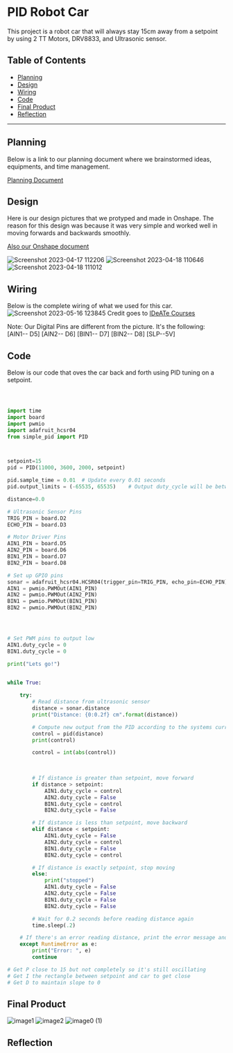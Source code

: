 # PID Robot Car
This project is a robot car that will always stay 15cm away from a setpoint by using 2 TT Motors, DRV8833, and Ultrasonic sensor.
## Table of Contents
* [Planning](#Planning)
* [Design](#Design)
* [Wiring](#Wiring)
* [Code](#Code)
* [Final Product](#final-product)
* [Reflection](#Reflection)
---

## Planning
Below is a link to our planning document where we brainstormed ideas, equipments, and time management.

[Planning Document](https://docs.google.com/document/d/1pS8x4_KN1o8x4viN81sqH_3ViWb4FMq0SSYEMJr-LKw/edit#)

## Design
Here is our design pictures that we protyped and made in Onshape. The reason for this design was because it was very simple and worked well in moving forwards and backwards smoothly. 

[Also our Onshape document](https://cvilleschools.onshape.com/documents/005e585cd5af9495849462fc/w/d7b6680123938b66cb7ad969/e/e5230d64fb9466e0788375d0)

![Screenshot 2023-04-17 112206](https://user-images.githubusercontent.com/112962044/232820076-10aa31a3-67df-49f4-90ae-312871f2cb4b.png)
![Screenshot 2023-04-18 110646](https://user-images.githubusercontent.com/112962044/232820331-7b2efcb0-1866-4748-aa62-67451eb60ea8.png)
![Screenshot 2023-04-18 111012](https://user-images.githubusercontent.com/112962044/232821432-d45af163-7280-4c60-adc9-660c5de55af6.png)



## Wiring
Below is the complete wiring of what we used for this car. 
![Screenshot 2023-05-16 123845](https://github.com/mhaidar70/car_robot_pid/assets/112962044/7225c21c-cf04-4d3e-a901-3bd05c76d1f3)
Credit goes to [IDeATe Courses](https://courses.ideate.cmu.edu/16-223/f2016/text/ex/Arduino/DRV8833-motor-driver/DRV8833-motor-driver.html)


Note: Our Digital Pins are different from the picture. It's the following:    
[AIN1-- D5]
[AIN2-- D6]
[BIN1-- D7]
[BIN2-- D8]
[SLP--5V]

## Code
Below is our code that oves the car back and forth using PID tuning on a setpoint. 

```python



import time
import board
import pwmio
import adafruit_hcsr04
from simple_pid import PID



setpoint=15
pid = PID(11000, 3600, 2000, setpoint)

pid.sample_time = 0.01  # Update every 0.01 seconds
pid.output_limits = (-65535, 65535)    # Output duty_cycle will be between 0 and 10

distance=0.0

# Ultrasonic Sensor Pins
TRIG_PIN = board.D2
ECHO_PIN = board.D3

# Motor Driver Pins
AIN1_PIN = board.D5
AIN2_PIN = board.D6
BIN1_PIN = board.D7
BIN2_PIN = board.D8

# Set up GPIO pins
sonar = adafruit_hcsr04.HCSR04(trigger_pin=TRIG_PIN, echo_pin=ECHO_PIN)
AIN1 = pwmio.PWMOut(AIN1_PIN)
AIN2 = pwmio.PWMOut(AIN2_PIN)
BIN1 = pwmio.PWMOut(BIN1_PIN)
BIN2 = pwmio.PWMOut(BIN2_PIN)




# Set PWM pins to output low
AIN1.duty_cycle = 0
BIN1.duty_cycle = 0

print("Lets go!")


while True: 
  
    try:
        # Read distance from ultrasonic sensor
        distance = sonar.distance
        print("Distance: {0:0.2f} cm".format(distance))

        # Compute new output from the PID according to the systems current duty_cycle
        control = pid(distance)
        print(control)

        control = int(abs(control))
        

        
        # If distance is greater than setpoint, move forward
        if distance > setpoint:
            AIN1.duty_cycle = control
            AIN2.duty_cycle = False
            BIN1.duty_cycle = control
            BIN2.duty_cycle = False

        # If distance is less than setpoint, move backward
        elif distance < setpoint:
            AIN1.duty_cycle = False
            AIN2.duty_cycle = control
            BIN1.duty_cycle = False
            BIN2.duty_cycle = control

        # If distance is exactly setpoint, stop moving
        else:
            print("stopped")
            AIN1.duty_cycle = False
            AIN2.duty_cycle = False
            BIN1.duty_cycle = False
            BIN2.duty_cycle = False

        # Wait for 0.2 seconds before reading distance again
        time.sleep(.2)

    # If there's an error reading distance, print the error message and continue
    except RuntimeError as e:
        print("Error: ", e)
        continue

# Get P close to 15 but not completely so it's still oscillating
# Get I the rectangle between setpoint and car to get close
# Get D to maintain slope to 0


```

## Final Product
![image1](https://github.com/mhaidar70/car_robot_pid/assets/112962044/995dc747-e31d-40be-a262-a61725cce564)
![image2](https://github.com/mhaidar70/car_robot_pid/assets/112962044/3985b8b0-9301-4e6e-84da-cb57b85613d5)
![image0 (1)](https://github.com/mhaidar70/car_robot_pid/assets/112962044/dfc08db3-2cad-4b32-84b9-7e489133814d)



## Reflection


